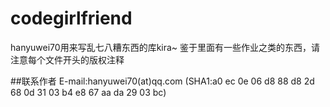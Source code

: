 # codegirlfriend

hanyuwei70用来写乱七八糟东西的库kira~
鉴于里面有一些作业之类的东西，请注意每个文件开头的版权注释

##联系作者
E-mail:hanyuwei70(at)qq.com (‎SHA1:a0 ec 0e 06 d8 88 d8 2d 68 0d 31 03 b4 e8 67 aa da 29 03 bc)
